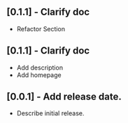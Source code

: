 ## [0.1.1] - Clarify doc

* Refactor Section

## [0.1.1] - Clarify doc

* Add description
* Add homepage

## [0.0.1] - Add release date.

* Describe initial release.
